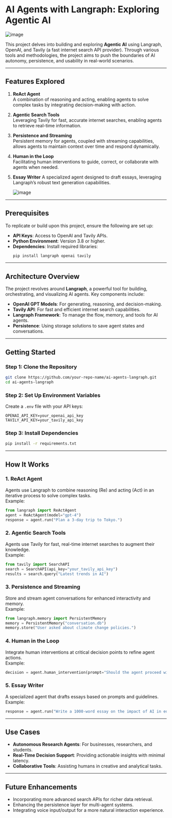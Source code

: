 # AI Agents with Langraph: Exploring Agentic AI

![image](https://github.com/user-attachments/assets/2df725a4-ec76-41d4-8ace-68f189cd79ab) 


This project delves into building and exploring **Agentic AI** using Langraph, OpenAI, and Tavily (a fast internet search API provider). Through various tools and methodologies, the project aims to push the boundaries of AI autonomy, persistence, and usability in real-world scenarios.
    
--- 
  
## Features Explored 

1. **ReAct Agent**  
   A combination of reasoning and acting, enabling agents to solve complex tasks by integrating decision-making with action.

2. **Agentic Search Tools**  
   Leveraging Tavily for fast, accurate internet searches, enabling agents to retrieve real-time information.

3. **Persistence and Streaming**  
   Persistent memory for agents, coupled with streaming capabilities, allows agents to maintain context over time and respond dynamically.

4. **Human in the Loop**  
   Facilitating human interventions to guide, correct, or collaborate with agents when needed.

5. **Essay Writer**
   A specialized agent designed to draft essays, leveraging Langraph’s robust text generation capabilities.

   ![image](https://github.com/user-attachments/assets/0b2a02cf-979c-4d89-9522-796bbbb04330)

---

## Prerequisites

To replicate or build upon this project, ensure the following are set up:

- **API Keys**: Access to OpenAI and Tavily APIs.
- **Python Environment**: Version 3.8 or higher.
- **Dependencies**: Install required libraries:
  ```bash
  pip install langraph openai tavily
  ```

---

## Architecture Overview

The project revolves around **Langraph**, a powerful tool for building, orchestrating, and visualizing AI agents. Key components include:

- **OpenAI GPT Models**: For generating, reasoning, and decision-making.
- **Tavily API**: For fast and efficient internet search capabilities.
- **Langraph Framework**: To manage the flow, memory, and tools for AI agents.
- **Persistence**: Using storage solutions to save agent states and conversations.

---

## Getting Started

### Step 1: Clone the Repository
```bash
git clone https://github.com/your-repo-name/ai-agents-langraph.git
cd ai-agents-langraph
```

### Step 2: Set Up Environment Variables
Create a `.env` file with your API keys:
```
OPENAI_API_KEY=your_openai_api_key
TAVILY_API_KEY=your_tavily_api_key
```

### Step 3: Install Dependencies
```bash
pip install -r requirements.txt
```

---

## How It Works

### 1. **ReAct Agent**  
Agents use Langraph to combine reasoning (Re) and acting (Act) in an iterative process to solve complex tasks.  
Example:
```python
from langraph import ReActAgent
agent = ReActAgent(model="gpt-4")
response = agent.run("Plan a 3-day trip to Tokyo.")
```

### 2. **Agentic Search Tools**  
Agents use Tavily for fast, real-time internet searches to augment their knowledge.  
Example:
```python
from tavily import SearchAPI
search = SearchAPI(api_key="your_tavily_api_key")
results = search.query("Latest trends in AI")
```

### 3. **Persistence and Streaming**  
Store and stream agent conversations for enhanced interactivity and memory.  
Example:
```python
from langraph.memory import PersistentMemory
memory = PersistentMemory("conversation.db")
memory.store("User asked about climate change policies.")
```

### 4. **Human in the Loop**  
Integrate human interventions at critical decision points to refine agent actions.  
Example:
```python
decision = agent.human_intervention(prompt="Should the agent proceed with these steps?")
```

### 5. **Essay Writer**  
A specialized agent that drafts essays based on prompts and guidelines.  
Example:
```python
response = agent.run("Write a 1000-word essay on the impact of AI in education.")
```

---

## Use Cases

- **Autonomous Research Agents**: For businesses, researchers, and students.
- **Real-Time Decision Support**: Providing actionable insights with minimal latency.
- **Collaborative Tools**: Assisting humans in creative and analytical tasks.

---

## Future Enhancements

- Incorporating more advanced search APIs for richer data retrieval.
- Enhancing the persistence layer for multi-agent systems.
- Integrating voice input/output for a more natural interaction experience.

